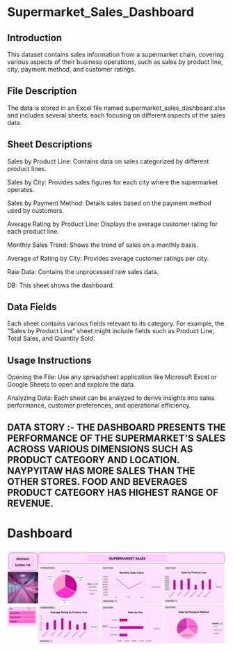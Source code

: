 # Supermarket_Sales_Dashboard

## Introduction
This dataset contains sales information from a supermarket chain, covering various aspects of their business operations, such as sales by product line, city, payment method, and customer ratings.

## File Description
The data is stored in an Excel file named supermarket_sales_dashboard.xlsx and includes several sheets, each focusing on different aspects of the sales data.

## Sheet Descriptions
Sales by Product Line: Contains data on sales categorized by different product lines.

Sales by City: Provides sales figures for each city where the supermarket operates.

Sales by Payment Method: Details sales based on the payment method used by customers.

Average Rating by Product Line: Displays the average customer rating for each product line.

Monthly Sales Trend: Shows the trend of sales on a monthly basis.

Average of Rating by City: Provides average customer ratings per city.

Raw Data: Contains the unprocessed raw sales data.

DB: This sheet shows the dashboard.

## Data Fields
Each sheet contains various fields relevant to its category.
For example, the "Sales by Product Line" sheet might include fields such as Product Line, Total Sales, and Quantity Sold.

## Usage Instructions
Opening the File: Use any spreadsheet application like Microsoft Excel or Google Sheets to open and explore the data.

Analyzing Data: Each sheet can be analyzed to derive insights into sales performance, customer preferences, and operational efficiency.

## DATA STORY :- THE DASHBOARD PRESENTS THE PERFORMANCE OF THE SUPERMARKET'S SALES ACROSS VARIOUS DIMENSIONS SUCH AS PRODUCT CATEGORY AND LOCATION. NAYPYITAW HAS MORE SALES THAN THE OTHER STORES.  FOOD AND BEVERAGES PRODUCT CATEGORY HAS HIGHEST RANGE OF REVENUE.
  
# Dashboard
<img src="./Supermarket_Sales_DB.png" alt="Supermarket_Sales_DB.png"/> &nbsp;
